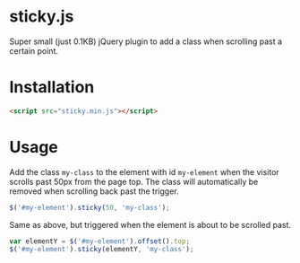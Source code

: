 # sticky.js
Super small (just 0.1KB) jQuery plugin to add a class when scrolling past a certain point.

# Installation
```html
<script src="sticky.min.js"></script>
```

# Usage
Add the class `my-class` to the element with id `my-element` when the visitor scrolls past 50px from the page top. The class will automatically be removed when scrolling back past the trigger.

```javascript
$('#my-element').sticky(50, 'my-class');
```

Same as above, but triggered when the element is about to be scrolled past.
```javascript
var elementY = $('#my-element').offset().top;
$('#my-element').sticky(elementY, 'my-class');
```